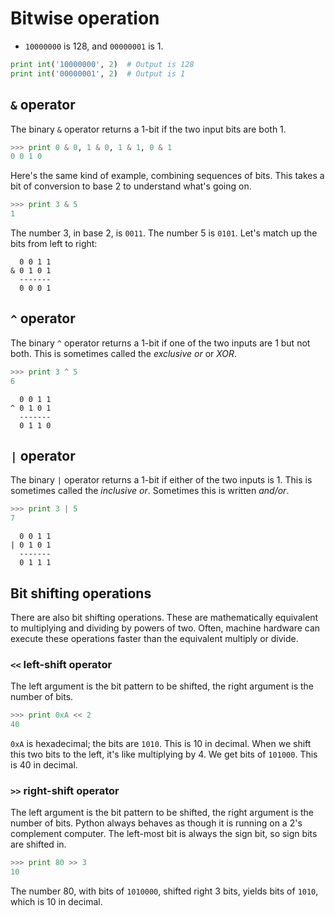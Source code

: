 # Bitwise operation

* `10000000` is 128, and `00000001` is 1.

```python
print int('10000000', 2)  # Output is 128
print int('00000001', 2)  # Output is 1
```

## `&` operator

The binary `&` operator returns a 1-bit if the two input bits are both 1.

```python
>>> print 0 & 0, 1 & 0, 1 & 1, 0 & 1
0 0 1 0
```

Here's the same kind of example, combining sequences of bits. This takes a bit
of conversion to base 2 to understand what's going on.

```python
>>> print 3 & 5
1
```

The number 3, in base 2, is `0011`. The number 5 is `0101`. Let's match up the
bits from left to right:

```
  0 0 1 1
& 0 1 0 1
  -------
  0 0 0 1
```

## `^` operator

The binary `^` operator returns a 1-bit if one of the two inputs are 1 but not
both. This is sometimes called the *exclusive or* or *XOR*.

```python
>>> print 3 ^ 5
6
```

```
  0 0 1 1
^ 0 1 0 1
  -------
  0 1 1 0
```

## `|` operator

The binary `|` operator returns a 1-bit if either of the two inputs is 1. This
is sometimes called the *inclusive or*. Sometimes this is written *and/or*.

```python
>>> print 3 | 5
7
```

```
  0 0 1 1
| 0 1 0 1
  -------
  0 1 1 1
```

## Bit shifting operations

There are also bit shifting operations. These are mathematically equivalent to
multiplying and dividing by powers of two. Often, machine hardware can execute
these operations faster than the equivalent multiply or divide.

### `<<` left-shift operator

The left argument is the bit pattern to be shifted, the right argument is the
number of bits.

```python
>>> print 0xA << 2
40
```

`0xA` is hexadecimal; the bits are `1010`. This is 10 in decimal. When we shift
this two bits to the left, it's like multiplying by 4. We get bits of `101000`.
This is 40 in decimal.

### `>>` right-shift operator

The left argument is the bit pattern to be shifted, the right argument is the
number of bits. Python always behaves as though it is running on a 2's
complement computer. The left-most bit is always the sign bit, so sign bits are
shifted in.

```python
>>> print 80 >> 3
10
```

The number 80, with bits of `1010000`, shifted right 3 bits, yields bits of
`1010`, which is 10 in decimal.
